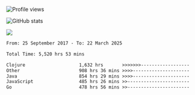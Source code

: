![Profile views](https://komarev.com/ghpvc/?username=liuchong)

![GitHub stats](https://github-readme-stats.vercel.app/api?username=liuchong&show_icons=true)

<img src="https://cr-skills-chart-widget.azurewebsites.net/api/api?username=liuchong&skills=Java,JavaScript,Python,Go,Rust,Zig&show-other-skills=true"/>

<!--START_SECTION:waka-->

```txt
From: 25 September 2017 - To: 22 March 2025

Total Time: 5,520 hrs 53 mins

Clojure                    1,632 hrs       >>>>>>>------------------   29.56 %
Other                      908 hrs 36 mins >>>>---------------------   16.46 %
Java                       854 hrs 29 mins >>>>---------------------   15.48 %
JavaScript                 485 hrs 26 mins >>-----------------------   08.79 %
Go                         478 hrs 56 mins >>-----------------------   08.68 %
```

<!--END_SECTION:waka-->

